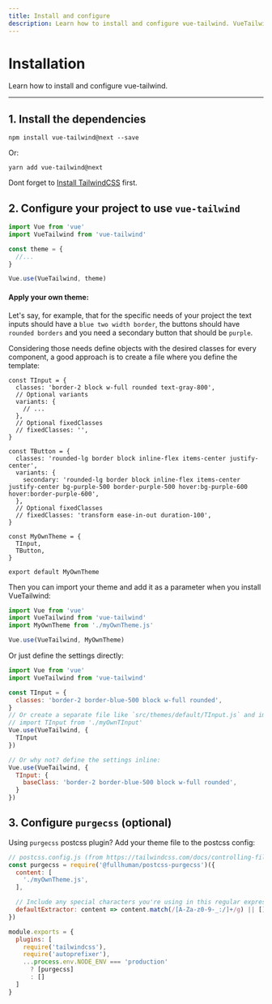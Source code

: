 ```yaml
---
title: Install and configure
description: Learn how to install and configure vue-tailwind. VueTailwind is a set of Lightview and fully customizable Vue Components optimized for TailwindCss
---
```


# Installation

Learn how to install and configure vue-tailwind.

<hr>

## 1. Install the dependencies 

```console
npm install vue-tailwind@next --save
``` 

Or: 

```console
yarn add vue-tailwind@next
``` 

<tip>
Dont forget to <a class="underline" href="https://tailwindcss.com/docs/installation" target="_blank">Install TailwindCSS</a> first.
</tip>


## 2. Configure your project to use `vue-tailwind` 


```js
import Vue from 'vue'
import VueTailwind from 'vue-tailwind'

const theme = {
  //...
}

Vue.use(VueTailwind, theme)
```

#### Apply your own theme:

Let's say, for example, that for the specific needs of your project the text inputs should have a `blue two width border`, the buttons should have `rounded borders` and you need a secondary button that should be `purple`.

Considering those needs define objects with the desired classes for every component, a good approach is to create a file where you define the template:

```js[./myOwnTheme.js]
const TInput = {
  classes: 'border-2 block w-full rounded text-gray-800',
  // Optional variants
  variants: {
    // ...
  },
  // Optional fixedClasses
  // fixedClasses: '',
}

const TButton = {
  classes: 'rounded-lg border block inline-flex items-center justify-center',
  variants: {
    secondary: 'rounded-lg border block inline-flex items-center justify-center bg-purple-500 border-purple-500 hover:bg-purple-600 hover:border-purple-600',
  },
  // Optional fixedClasses
  // fixedClasses: 'transform ease-in-out duration-100',
}

const MyOwnTheme = {
  TInput,
  TButton,
}

export default MyOwnTheme
```

Then you can import your theme and add it as a parameter when you install VueTailwind:

```js {3,6}
import Vue from 'vue'
import VueTailwind from 'vue-tailwind'
import MyOwnTheme from './myOwnTheme.js'

Vue.use(VueTailwind, MyOwnTheme)
```

Or just define the settings directly:

```js {4,5,6,11}
import Vue from 'vue'
import VueTailwind from 'vue-tailwind'

const TInput = {
  classes: 'border-2 border-blue-500 block w-full rounded',
}
// Or create a separate file like `src/themes/default/TInput.js` and import it
// import TInput from './myOwnTInput'
Vue.use(VueTailwind, {
  TInput
})

// Or why not? define the settings inline:
Vue.use(VueTailwind, {
  TInput: {
    baseClass: 'border-2 border-blue-500 block w-full rounded',
  }
})
```

## 3. Configure `purgecss` (optional)

Using `purgecss` postcss plugin? Add your theme file to the postcss config:

```js
// postcss.config.js (from https://tailwindcss.com/docs/controlling-file-size#setting-up-purgecss)
const purgecss = require('@fullhuman/postcss-purgecss')({
  content: [
    './myOwnTheme.js',
  ],

  // Include any special characters you're using in this regular expression
  defaultExtractor: content => content.match(/[A-Za-z0-9-_:/]+/g) || []
})

module.exports = {
  plugins: [
    require('tailwindcss'),
    require('autoprefixer'),
    ...process.env.NODE_ENV === 'production'
      ? [purgecss]
      : []
  ]
}
```
